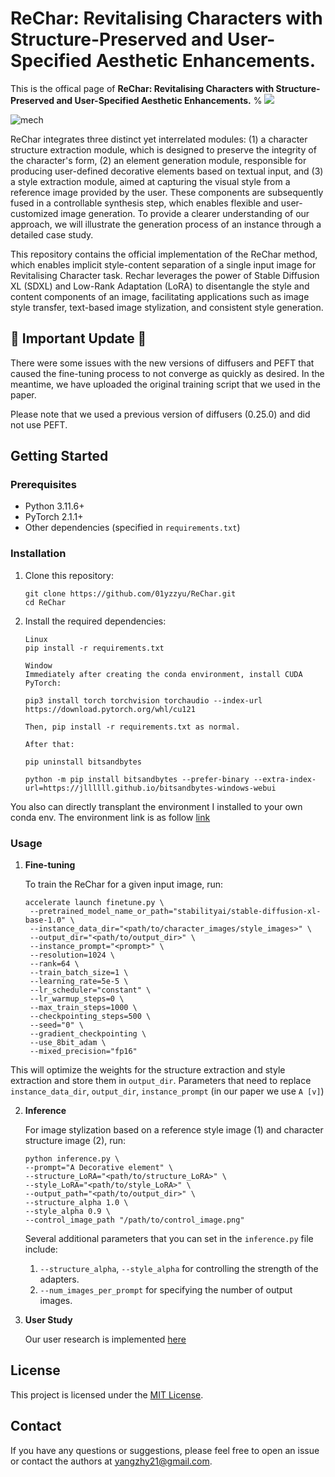 # ReChar: Revitalising Characters with Structure-Preserved and User-Specified Aesthetic Enhancements.

This is the offical page of **ReChar: Revitalising Characters with Structure-Preserved and User-Specified Aesthetic Enhancements.**
% <a href="https://01yzzyu.github.io/rechar.github.io/"><img src="https://img.shields.io/static/v1?label=Project&message=Website&color=blue"></a> 

![mech](https://github.com/01yzzyu/ReChar/blob/main/assets/framework_00.png)	

ReChar integrates three distinct yet interrelated modules: (1) a character structure extraction module, which is designed to preserve the integrity of the character's form, (2) an element generation module, responsible for producing user-defined decorative elements based on textual input, and (3) a style extraction module, aimed at capturing the visual style from a reference image provided by the user. These components are subsequently fused in a controllable synthesis step, which enables flexible and user-customized image generation. To provide a clearer understanding of our approach, we will illustrate the generation process of an instance through a detailed case study.


This repository contains the official implementation of the ReChar method, which enables implicit style-content separation of a single input image for Revitalising Character task. 
Rechar leverages the power of Stable Diffusion XL (SDXL) and Low-Rank Adaptation (LoRA) to disentangle the style and content components of an image, facilitating applications such as image style transfer, text-based image stylization, and consistent style generation.

## 🔧 Important Update 🔧
There were some issues with the new versions of diffusers and PEFT that caused the fine-tuning process to not converge as quickly as desired. In the meantime, we have uploaded the original training script that we used in the paper.

Please note that we used a previous version of diffusers (0.25.0) and did not use PEFT.

## Getting Started

### Prerequisites
- Python 3.11.6+
- PyTorch 2.1.1+
- Other dependencies (specified in `requirements.txt`)

### Installation

1. Clone this repository:
   ```
   git clone https://github.com/01yzzyu/ReChar.git
   cd ReChar
   ```

2. Install the required dependencies:
   ```
   Linux
   pip install -r requirements.txt
   ```

   ```
   Window
   Immediately after creating the conda environment, install CUDA PyTorch:

   pip3 install torch torchvision torchaudio --index-url https://download.pytorch.org/whl/cu121

   Then, pip install -r requirements.txt as normal.

   After that:

   pip uninstall bitsandbytes

   python -m pip install bitsandbytes --prefer-binary --extra-index-url=https://jllllll.github.io/bitsandbytes-windows-webui
   ```
You also can directly transplant the environment I installed to your own conda env. The environment link is as follow [link](https://pan.baidu.com/s/1kWNClH-SF6zLWm-WF9vkSA?pwd=3pnt)

### Usage

1. **Fine-tuning**

   To train the ReChar for a given input image, run:
   ```
   accelerate launch finetune.py \
    --pretrained_model_name_or_path="stabilityai/stable-diffusion-xl-base-1.0" \
    --instance_data_dir="<path/to/character_images/style_images>" \
    --output_dir="<path/to/output_dir>" \
    --instance_prompt="<prompt>" \
    --resolution=1024 \
    --rank=64 \
    --train_batch_size=1 \
    --learning_rate=5e-5 \
    --lr_scheduler="constant" \
    --lr_warmup_steps=0 \
    --max_train_steps=1000 \
    --checkpointing_steps=500 \
    --seed="0" \
    --gradient_checkpointing \
    --use_8bit_adam \
    --mixed_precision="fp16"
      ```
This will optimize the weights for the structure extraction and style extraction and store them in  `output_dir`.
Parameters that need to replace  `instance_data_dir`, `output_dir`, `instance_prompt` (in our paper we use `A [v]`)


2. **Inference**   

   For image stylization based on a reference style image (1) and character structure image (2), run:
   ```
   python inference.py \
   --prompt="A Decorative element" \
   --structure_LoRA="<path/to/structure_LoRA>" \
   --style_LoRA="<path/to/style_LoRA>" \
   --output_path="<path/to/output_dir>" \
   --structure_alpha 1.0 \
   --style_alpha 0.9 \
   --control_image_path "/path/to/control_image.png"
   ```
 
   Several additional parameters that you can set in the `inference.py` file include:
   1. `--structure_alpha`, `--style_alpha` for controlling the strength of the adapters.
   2. `--num_images_per_prompt` for specifying the number of output images.


3. **User Study**

   Our user research is implemented [here](https://github.com/01yzzyu/ReChar/tree/main/Human%20Evaluation)

   
## License

This project is licensed under the [MIT License](LICENSE).

## Contact

If you have any questions or suggestions, please feel free to open an issue or contact the authors at [yangzhy21@gmail.com](mailto:yangzhy21@gmail.com).
